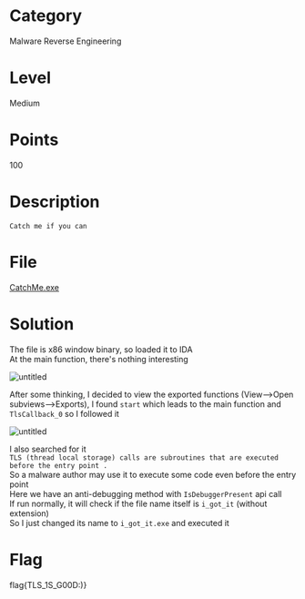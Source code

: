 # Category
Malware Reverse Engineering
# Level
Medium
# Points
100
# Description
`Catch me if you can`
# File
[CatchMe.exe](https://github.com/Revers3c-Team/CTF-writeups/raw/master/CyberTalents/Competitions/Ain%20Shams%20University%20CTF%20Competition/Catch%20me/CatchMe.exe)
# Solution
The file is x86 window binary, so loaded it to IDA</br>
At the main function, there's nothing interesting

![untitled](https://github.com/Revers3c-Team/CTF-writeups/raw/master/CyberTalents/Competitions/Ain%20Shams%20University%20CTF%20Competition/Catch%20me/img1.PNG)

After some thinking, I decided to view the exported functions (View-->Open subviews-->Exports), I found `start` which leads to the main function and `TlsCallback_0` so I followed it</br>

![untitled](https://github.com/Revers3c-Team/CTF-writeups/raw/master/CyberTalents/Competitions/Ain%20Shams%20University%20CTF%20Competition/Catch%20me/img2.PNG)

I also searched for it</br>
`TLS (thread local storage) calls are subroutines that are executed before the entry point .`</br>
So a malware author may use it to execute some code even before the entry point</br>
Here we have an anti-debugging method with `IsDebuggerPresent` api call</br>
If run normally, it will check if the file name itself is `i_got_it` (without extension)</br>
So I just changed its name to `i_got_it.exe` and executed it</br>

# Flag
flag{TLS_1S_G00D:)}
